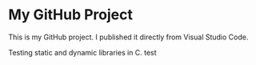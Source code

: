 # My GitHub Project

This is my GitHub project. I published it directly from Visual Studio Code.

Testing static and dynamic libraries in C.
test